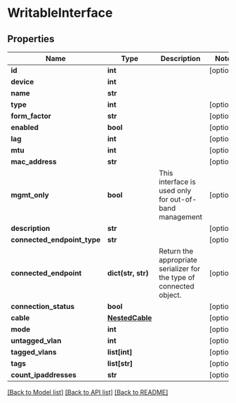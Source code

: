 # WritableInterface

## Properties
Name | Type | Description | Notes
------------ | ------------- | ------------- | -------------
**id** | **int** |  | [optional] 
**device** | **int** |  | 
**name** | **str** |  | 
**type** | **int** |  | [optional] 
**form_factor** | **str** |  | [optional] 
**enabled** | **bool** |  | [optional] 
**lag** | **int** |  | [optional] 
**mtu** | **int** |  | [optional] 
**mac_address** | **str** |  | [optional] 
**mgmt_only** | **bool** | This interface is used only for out-of-band management | [optional] 
**description** | **str** |  | [optional] 
**connected_endpoint_type** | **str** |  | [optional] 
**connected_endpoint** | **dict(str, str)** |          Return the appropriate serializer for the type of connected object.          | [optional] 
**connection_status** | **bool** |  | [optional] 
**cable** | [**NestedCable**](NestedCable.md) |  | [optional] 
**mode** | **int** |  | [optional] 
**untagged_vlan** | **int** |  | [optional] 
**tagged_vlans** | **list[int]** |  | [optional] 
**tags** | **list[str]** |  | [optional] 
**count_ipaddresses** | **str** |  | [optional] 

[[Back to Model list]](../README.md#documentation-for-models) [[Back to API list]](../README.md#documentation-for-api-endpoints) [[Back to README]](../README.md)


